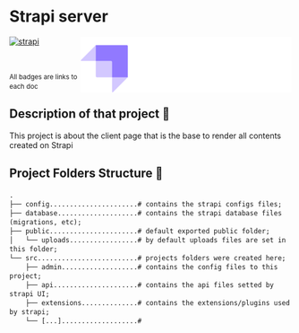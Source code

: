 # Strapi server

<Img src="https://github.com/GuiMoraesDev/strapi-landing-page/blob/main/src/shared/assets/images/strapi-logo.png" alt="Strapi logo" height="100px" align="right" />

[![strapi](<https://img.shields.io/badge/strapi-3.6.8-rgb(0%2C%20126%2C%20255)?logo=Strapi>)](https://strapi.io/)

</br>

<small>All badges are links to each doc</small>

## Description of that project 📖

This project is about the client page that is the base to render all contents created on Strapi

## Project Folders Structure 👷

```code
.
├── config......................# contains the strapi configs files;
├── database....................# contains the strapi database files (migrations, etc);
├── public......................# default exported public folder;
│   └── uploads.................# by default uploads files are set in this folder;
└── src.........................# projects folders were created here;
    ├── admin...................# contains the config files to this project;
    ├── api.....................# contains the api files setted by strapi UI;
    ├── extensions..............# contains the extensions/plugins used by strapi;
    └── [...]...................#
```
